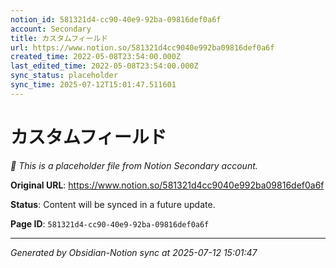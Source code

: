 ```yaml
---
notion_id: 581321d4-cc90-40e9-92ba-09816def0a6f
account: Secondary
title: カスタムフィールド
url: https://www.notion.so/581321d4cc9040e992ba09816def0a6f
created_time: 2022-05-08T23:54:00.000Z
last_edited_time: 2022-05-08T23:54:00.000Z
sync_status: placeholder
sync_time: 2025-07-12T15:01:47.511601
---
```


# カスタムフィールド

*🔄 This is a placeholder file from Notion Secondary account.*

**Original URL**: https://www.notion.so/581321d4cc9040e992ba09816def0a6f

**Status**: Content will be synced in a future update.

**Page ID**: `581321d4-cc90-40e9-92ba-09816def0a6f`

---

*Generated by Obsidian-Notion sync at 2025-07-12 15:01:47*
